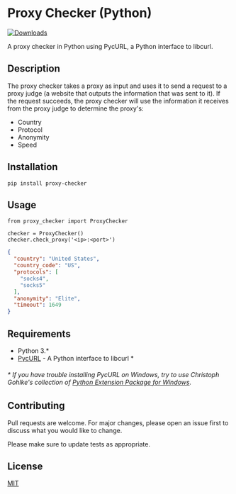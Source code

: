 # Proxy Checker (Python)

[![Downloads](https://pepy.tech/badge/proxy-checker)](https://pepy.tech/project/proxy-checker)

A proxy checker in Python using PycURL, a Python interface to libcurl.

## Description

The proxy checker takes a proxy as input and uses it to send a request to a proxy judge (a website that outputs the information that was sent to it). If the request succeeds, the proxy checker will use the information it receives from the proxy judge to determine the proxy's:

- Country
- Protocol
- Anonymity
- Speed

## Installation

```console
pip install proxy-checker
```

## Usage

```python3
from proxy_checker import ProxyChecker

checker = ProxyChecker()
checker.check_proxy('<ip>:<port>')
```

```json
{
  "country": "United States",
  "country_code": "US",
  "protocols": [
    "socks4",
    "socks5"
  ],
  "anonymity": "Elite",
  "timeout": 1649
}
```

## Requirements

- Python 3.*
- [PycURL](http://pycurl.io/) - A Python interface to libcurl *

###### \* If you have trouble installing PycURL on Windows, try to use Christoph Gohlke's collection of [Python Extension Package for Windows](https://www.lfd.uci.edu/~gohlke/pythonlibs/#pycurl).

## Contributing

Pull requests are welcome. For major changes, please open an issue first to discuss what you would like to change.

Please make sure to update tests as appropriate.

## License

[MIT](LICENSE.md)
